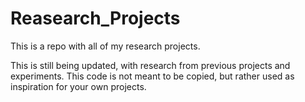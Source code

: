 # Reasearch_Projects
This is a repo with all of my research projects.

This is still being updated, with research from previous projects and experiments.
This code is not meant to be copied, but rather used as inspiration for your own projects.

